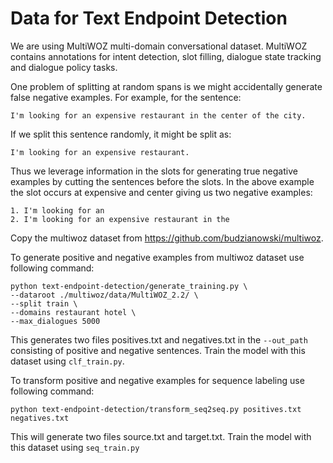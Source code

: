 # Data for Text Endpoint Detection #

We are using MultiWOZ multi-domain conversational dataset. MultiWOZ contains annotations
for intent detection, slot filling, dialogue state tracking and dialogue policy tasks.

One problem of splitting at random spans is we might accidentally generate false negative examples. For example, for the sentence:
```
I'm looking for an expensive restaurant in the center of the city. 
```

If we split this sentence randomly, it might be split as: 
```
I'm looking for an expensive restaurant.
```

Thus we leverage information in the slots for generating true negative examples by cutting the sentences before the slots. In the above example the slot occurs at expensive and center giving us two negative examples:
```
1. I'm looking for an 
2. I'm looking for an expensive restaurant in the 
```

Copy the multiwoz dataset from https://github.com/budzianowski/multiwoz.

To generate positive and negative examples from multiwoz dataset use following command:
```
python text-endpoint-detection/generate_training.py \
--dataroot ./multiwoz/data/MultiWOZ_2.2/ \
--split train \
--domains restaurant hotel \
--max_dialogues 5000
```
This generates two files positives.txt and negatives.txt in the `--out_path` consisting
of positive and negative sentences. Train the model with this dataset using `clf_train.py`.


To transform positive and negative examples for sequence labeling use following command:
```
python text-endpoint-detection/transform_seq2seq.py positives.txt negatives.txt 
```
This will generate two files source.txt and target.txt. Train the model with this dataset
using `seq_train.py`
